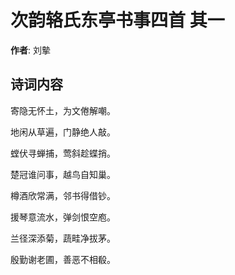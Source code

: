 # 次韵辂氏东亭书事四首  其一

**作者**: 刘摰

## 诗词内容

寄隐无怀土，为文倦解嘲。

地闲从草遍，门静绝人敲。

螳伏寻蝉捕，莺斜趁蝶捎。

楚冠谁问事，越鸟自知巢。

樽酒欣常满，邻书得借钞。

援琴意流水，弹剑恨空庖。

兰径深添菊，蔬畦净拔茅。

殷勤谢老圃，善恶不相殽。

